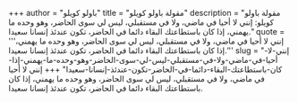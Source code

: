 +++
author = "باولو كويلو"
title = "مقولة باولو كويلو"
description = "مقولة باولو كويلو: إنني لا أحيا في ماضي، ولا في مستقبلي، ليس لي سوى الحاضر، وهو وحده ما يهمني، إذا كان باستطاعتك البقاء دائما في الحاضر، تكون عندئذ إنسانا سعيدا."
quote = '''إنني لا أحيا في ماضي، ولا في مستقبلي، ليس لي سوى الحاضر، وهو وحده ما يهمني، إذا كان باستطاعتك البقاء دائما في الحاضر، تكون عندئذ إنسانا سعيدا.''' 
slug = "إنني-لا-أحيا-في-ماضي-ولا-في-مستقبلي-ليس-لي-سوى-الحاضر-وهو-وحده-ما-يهمني-إذا-كان-باستطاعتك-البقاء-دائما-في-الحاضر-تكون-عندئذ-إنسانا-سعيدا"
+++
إنني لا أحيا في ماضي، ولا في مستقبلي، ليس لي سوى الحاضر، وهو وحده ما يهمني، إذا كان باستطاعتك البقاء دائما في الحاضر، تكون عندئذ إنسانا سعيدا.
